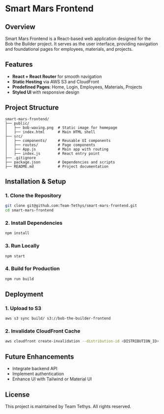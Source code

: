 # Smart Mars Frontend

## Overview
Smart Mars Frontend is a React-based web application designed for the Bob the Builder project. It serves as the user interface, providing navigation and foundational pages for employees, materials, and projects.

## Features
- **React + React Router** for smooth navigation
- **Static Hosting** via AWS S3 and CloudFront
- **Predefined Pages**: Home, Login, Employees, Materials, Projects
- **Styled UI** with responsive design

## Project Structure
```
smart-mars-frontend/
├── public/
│   ├── bob-waving.png  # Static image for homepage
│   ├── index.html      # Main HTML shell
├── src/
│   ├── components/     # Reusable UI components
│   ├── routes/         # Page components
│   ├── App.js          # Main app with routing
│   ├── index.js        # React entry point
├── .gitignore
├── package.json        # Dependencies and scripts
├── README.md           # Project documentation
```

## Installation & Setup
### **1. Clone the Repository**
```sh
git clone git@github.com:Team-Tethys/smart-mars-frontend.git
cd smart-mars-frontend
```
### **2. Install Dependencies**
```sh
npm install
```
### **3. Run Locally**
```sh
npm start
```
### **4. Build for Production**
```sh
npm run build
```

## Deployment
### **1. Upload to S3**
```sh
aws s3 sync build/ s3://bob-the-builder-frontend
```
### **2. Invalidate CloudFront Cache**
```sh
aws cloudfront create-invalidation --distribution-id <DISTRIBUTION_ID> --paths "/*"
```

## Future Enhancements
- Integrate backend API
- Implement authentication
- Enhance UI with Tailwind or Material UI

## License
This project is maintained by Team Tethys. All rights reserved.

